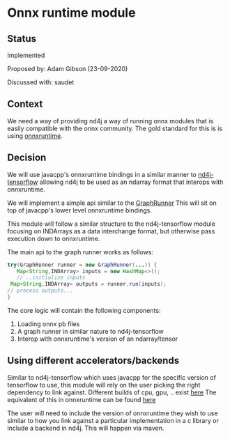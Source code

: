 # Onnx runtime module

## Status
Implemented

Proposed by: Adam Gibson (23-09-2020)

Discussed with: saudet

## Context

We need a way of providing nd4j a way of running onnx modules
that is easily compatible with the onnx community. The gold standard for this
is is using [onnxruntime](https://github.com/microsoft/onnxruntime/blob/master/docs/Java_API.md).


## Decision

We will use javacpp's onnxruntime bindings in a similar manner to [nd4j-tensorflow](../nd4j-tensorflow)
allowing nd4j to be used as an ndarray format that interops with onnxruntime.

We will implement a simple api similar to the [GraphRunner](../nd4j-tensorflow/src/main/java/org/nd4j/tensorflow/conversion/graphrunner/GraphRunner.java)
This will sit on top of javacpp's lower level onnxruntime bindings.

This module will follow a similar structure to the nd4j-tensorflow module
focusing on INDArrays as a data interchange format, but otherwise pass execution
down to onnxruntime.


The main api to the graph runner works as follows:

```java
try(GraphRunner runner = new GraphRunner(...)) {
   Map<String,INDArray> inputs = new HashMap<>();
   // ..initialize inputs
 Map<String,INDArray> outputs = runner.run(inputs);
// process outputs...
}
```

The core logic will contain the following components:

1. Loading onnx pb files
2. A graph runner in similar nature to nd4j-tensorflow
3. Interop with onnxruntime's version of an ndarray/tensor

Using different accelerators/backends
-----------------------------------------

Similar to nd4j-tensorflow which uses javacpp for the specific version of
tensorflow to use, this module will rely on the user picking the right dependency
to link against. Different builds of cpu, gpu, .. exist [here](https://repo1.maven.org/maven2/org/bytedeco/tensorflow/1.15.3-1.5.4/)
The equivalent of this in onnxruntime can be found [here](https://repo1.maven.org/maven2/org/bytedeco/onnxruntime/1.4.0-1.5.4/)

The user will need to include the version of onnxruntime they wish to use
similar to how you link against a particular implementation in a c library
or include a backend in nd4j. This will happen via maven.

